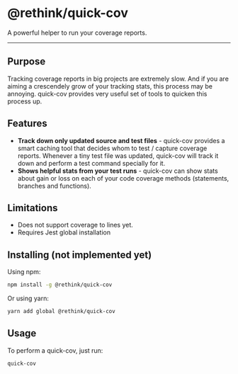 # @rethink/quick-cov

A powerful helper to run your coverage reports.

---

## Purpose

Tracking coverage reports in big projects are extremely slow. And if you are aiming a crescendely grow of your tracking stats, this process may be annoying. quick-cov provides very useful set of tools to quicken this process up.

## Features

-   **Track down only updated source and test files** - quick-cov provides a smart caching tool that decides whom to test / capture coverage reports. Whenever a tiny test file was updated, quick-cov will track it down and perform a test command specially for it.
-   **Shows helpful stats from your test runs** - quick-cov can show stats about gain or loss on each of your code coverage methods (statements, branches and functions).

## Limitations

-   Does not support coverage to lines yet.
-   Requires Jest global installation

## Installing (not implemented yet)

Using npm:

```bash
npm install -g @rethink/quick-cov
```

Or using yarn:

```bash
yarn add global @rethink/quick-cov
```

## Usage

To perform a quick-cov, just run:

```bash
quick-cov
```
